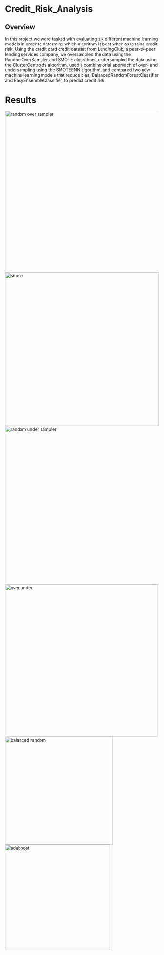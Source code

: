 # Credit_Risk_Analysis

## Overview

In this project we were tasked with evaluating six different machine learning models in order to determine which algorithm is best when assessing credit risk. Using the credit card credit dataset from LendingClub, a peer-to-peer lending services company, we oversampled the data using the RandomOverSampler and SMOTE algorithms, undersampled the data using the ClusterCentroids algorithm, used a combinatorial approach of over- and undersampling using the SMOTEENN algorithm, and compared two new machine learning models that reduce bias, BalancedRandomForestClassifier and EasyEnsembleClassifier, to predict credit risk.

# Results

<img width="528" alt="random over sampler" src="https://user-images.githubusercontent.com/67936161/98510126-693b0580-2217-11eb-9e10-d8c4f7d6e483.PNG">

<img width="503" alt="smote" src="https://user-images.githubusercontent.com/67936161/98510135-6d672300-2217-11eb-8987-2b18321fee60.PNG">

<img width="518" alt="random under sampler" src="https://user-images.githubusercontent.com/67936161/98510143-6f30e680-2217-11eb-9fec-3858bd9a68e8.PNG">

<img width="499" alt="over under" src="https://user-images.githubusercontent.com/67936161/98509876-e44fec00-2216-11eb-979d-1ed174749ad2.PNG">

<img width="353" alt="balanced random" src="https://user-images.githubusercontent.com/67936161/98509880-e5811900-2216-11eb-8042-e4272d222e09.PNG">

<img width="344" alt="adaboost" src="https://user-images.githubusercontent.com/67936161/98509883-e6b24600-2216-11eb-892c-7db25e4fa21e.PNG">